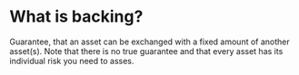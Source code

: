 # What is backing?

Guarantee, that an asset can be exchanged with a fixed amount of another asset(s). Note that there is no true guarantee and that every asset has its individual risk you need to asses.